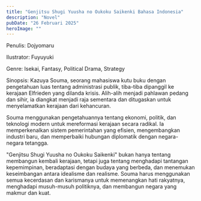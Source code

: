 ```yaml
---
title: "Genjitsu Shugi Yuusha no Oukoku Saikenki Bahasa Indonesia"
description: "Novel"
pubDate: "26 Februari 2025"
heroImage: ""
---
```


Penulis: Dojyomaru

Ilustrator: Fuyuyuki

Genre: Isekai, Fantasy, Political Drama, Strategy

Sinopsis: Kazuya Souma, seorang mahasiswa kutu buku dengan pengetahuan luas tentang administrasi publik, tiba-tiba dipanggil ke kerajaan Elfrieden yang dilanda krisis. Alih-alih menjadi pahlawan pedang dan sihir, ia diangkat menjadi raja sementara dan ditugaskan untuk menyelamatkan kerajaan dari kehancuran.

Souma menggunakan pengetahuannya tentang ekonomi, politik, dan teknologi modern untuk mereformasi kerajaan secara radikal. Ia memperkenalkan sistem pemerintahan yang efisien, mengembangkan industri baru, dan memperbaiki hubungan diplomatik dengan negara-negara tetangga.

"Genjitsu Shugi Yuusha no Oukoku Saikenki" bukan hanya tentang membangun kembali kerajaan, tetapi juga tentang menghadapi tantangan kepemimpinan, beradaptasi dengan budaya yang berbeda, dan menemukan keseimbangan antara idealisme dan realisme. Souma harus menggunakan semua kecerdasan dan karismanya untuk memenangkan hati rakyatnya, menghadapi musuh-musuh politiknya, dan membangun negara yang makmur dan kuat.
